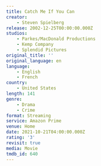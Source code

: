 ```yaml
---
title: Catch Me If You Can
creator:
    - Steven Spielberg
release: 2002-12-25T00:00:00.000Z
studios:
    - Parkes/MacDonald Productions
    - Kemp Company
    - Splendid Pictures
original_title: ''
original_language: en
language:
    - English
    - French
country:
    - United States
length: 141
genre:
    - Drama
    - Crime
format: Streaming
service: Amazon Prime
venue: Home
date: 2021-10-21T04:00:00.000Z
rating: '3'
revisit: true
media: Movie
tmdb_id: 640
---
```




